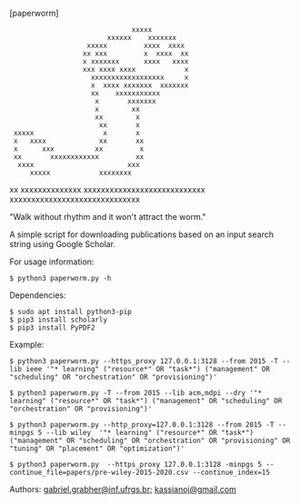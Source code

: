 [paperworm]

                                  xxxxx
                            xxxxxx    xxxxxxx
                       xxxxx         xxxx  xxxx
                      xx xxx         x  xxxx  xx
                      x xxxxxxx      xxxx   xxxx
                      xxx xxxx xxxx            x
                        xxxxxxxxxxxxxxxxxx     x
                        x  xxxx xxxxxxx  xxxxxxx
                        xx    xxxxxxxxxxx
                         x       xxxxxxx
                         x        xx
                         xx        x
                          xx       x
     xxxxx                 x       x
     x   xxxx             xx       xx
     x      xxx          xx         x
     xx       xxxxxxxxxxxx         xx
      xxxx                       xxx
         xxxxx            xxxxxxxx
xx           xxxxxxxxxxxxxx   xxxxxxxxxxxxxxxxxxxxxxxxxxxx
 xxxxxxxxxxxxxxxxxxxxxxxxxxxxxx

"Walk without rhythm and it won't attract the worm."


A simple script for downloading publications based on an input search string using Google Scholar.

For usage information:

	$ python3 paperworm.py -h  

Dependencies:

	$ sudo apt install python3-pip
	$ pip3 install scholarly
	$ pip3 install PyPDF2


Example:

	$ python3 paperworm.py --https_proxy 127.0.0.1:3128 --from 2015 -T --lib ieee '"* learning" ("resource*" OR "task*") ("management" OR "scheduling" OR "orchestration" OR "provisioning")'

	$ python3 paperworm.py -T --from 2015 --lib acm,mdpi --dry '"* learning" ("resource*" OR "task*") ("management" OR "scheduling" OR "orchestration" OR "provisioning")'

	$ python3 paperworm.py --http_proxy=127.0.0.1:3128 --from 2015 -T --minpgs 5 --lib wiley  '"* learning" ("resource*" OR "task*") ("management" OR "scheduling" OR "orchestration" OR "provisioning" OR "tuning" OR "placement" OR "optimization")'

	$ python3 paperworm.py  --https_proxy 127.0.0.1:3128 -minpgs 5 --continue_file=papers/pre-wiley-2015-2020.csv --continue_index=15

Authors:
 gabriel.grabher@inf.ufrgs.br; 
 kassianoj@gmail.com

